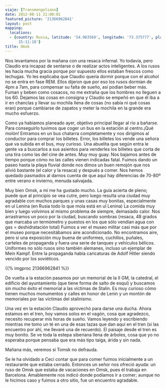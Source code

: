 ```yaml
---
viaje: [Transmongoliano]
date: 2012-08-11 21:00:01
featured_picture: '21366962841'
layout: post
mapping:
  locations:
  - {country: Rusia, latitude: '54.983569', longitude: '73.375777', place: Omsk, time: '2012-08-11
      15:11:18'}
title: Omsk
---
```

Nos levantamos por la mañana con una resaca infernal. Yo todavía, pero Claudio era incapaz de sentarse o de realizar actos inteligentes. A los rusos les hacía mucha gracia porque por supuesto ellos estaban frescos como lechugas. Yo les explicaba que Claudio quería dormir porque con el alcohol no se entra en fase REM. Ellos dijeron que por eso los rusos dormían de 4pm a 7am, para compensar su falta de sueño, así podían beber más. Fuman y beben como cosacos, no me extraña que los hombres no lleguen a los 60. Dejamos las cosas en consigna y Claudio se empeñó en que él iba a ir en chanclas y llevar su mochila llena de cosas (no sabía ni qué cosas eran) porque cambiarse de zapatos y meter la mochila en la grande era mucho esfuerzo.

Como ya habíamos planeado ayer, objetivo principal llegar al río a bañarse. Para conseguirlo tuvimos que coger un bus en la estación al centro.¡Qué molón! Entramos en un bus chatarra completamente y nos dirigimos al conductor para comprar los billetes. Error, los billetes los vende una señora que va subida en el bus, muy curioso. Una abuelita que según entra le gente va a buscarlos a sus asientos para venderles los billetes que corta de una tira como las del cine de antes. Muy muy guay. Nos bajamos antes de tiempo porque cómo no las calles vienen indicadas fatal. Fuimos dando un paseo hasta la playa fluvial donde nos dimos un buen remojón que nos alivió bastante (el calor y la resaca) y después a comer. Nos hemos quedado pasmados al darnos cuenta de que aquí hay diferencias de 70-80º entre verano e invierno, menuda salvajada.

Muy bien Omsk, a mí me ha gustado mucho. La guía acierta de pleno; puede que al principio se vea cutre, pero luego resulta una ciudad muy agradable con muchos parques y unas casas muy bonitas, especialmente en ul Lenina (en Rusia todo lo que mola está en ul Lenina) La comida muy bien y luego volvimos al mismo problema de siempre, demasiado calor. Nos arrastramos un poco por la ciudad, buscando sombras (resaca, 48 grados que marcaba un termómetro y puestos en los que sólo vendían agua con gas = deshidratación total) Fuimos a ver el museo militar casi más que por el museo porque necesitábamos aire acondicionado. No encontramos aire, pero sí una exposición muy buena de uniformes, cuchillos, puñales, carteles de propaganda y fuera una serie de tanques y vehículos bélicos. Uniformes no sólo rusos sino también alemanes, incluso un ejemplar de Mein Kampf. Entre la propaganda había caricaturas de Adolf Hitler siendo vencido por los soviéticos.

{{% imgproc 21366962841 %}}

De vuelta a la estación pasamos por un memorial de la II GM, la catedral, el edificio del ayuntamiento (que tiene forma de salto de esquí) y buscamos sin mucho éxito el memorial a las víctimas de Stalin. Es muy curioso cómo tienen muchos monumentos y calles en honor de Lenin y un montón de memoriales por las víctimas del stalinismo.

Una vez en la estación Claudio aprovechó para darse una ducha. Ahora estamos en el tren, hoy vamos solos en el vagón, cosa que agradezco, necesito recuperar mis horas de sueño. Vamos leyendo y escribiendo mientras me tomo un té en una de esas tazas que dan aquí en el tren (si las encuentro por ahí, me llevaré una de recuerdo). El paisaje desde el tren es muy bonito. Se ve toda la estepa siberiana llena de árboles, cosa que yo no esperaba porque pensaba que era más tipo taiga, árida y sin nada.

Mañana más, veremos si Tomsk no defrauda.

Se le ha olvidado a Ceci contar que para comer fuimos inicialmente a un restaurante que estaba cerrado. Entonces un señor nos ofreció ayuda: un ruso de Omsk que estaba de vacaciones en Omsk, pues él trabaja en Barcelona. Amablemente nos indicó donde podíamos ir a comer; aunque no le hicimos caso y fuimos a otro sitio, fue un encuentro agradable.